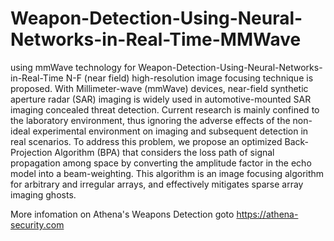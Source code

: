 # Weapon-Detection-Using-Neural-Networks-in-Real-Time-MMWave
using mmWave technology for Weapon-Detection-Using-Neural-Networks-in-Real-Time
N-F (near field) high-resolution image focusing technique is proposed. With Millimeter-wave (mmWave) devices, near-field synthetic aperture radar (SAR) imaging is widely used in automotive-mounted SAR imaging concealed threat detection. Current research is mainly confined to the laboratory environment, thus ignoring the adverse effects of the non-ideal experimental environment on imaging and subsequent detection in real scenarios. To address this problem, we propose an optimized Back-Projection Algorithm (BPA) that considers the loss path of signal propagation among space by converting the amplitude factor in the echo model into a beam-weighting. This algorithm is an image focusing algorithm for arbitrary and irregular arrays, and effectively mitigates sparse array imaging ghosts. 

More infomation on Athena's Weapons Detection goto https://athena-security.com
